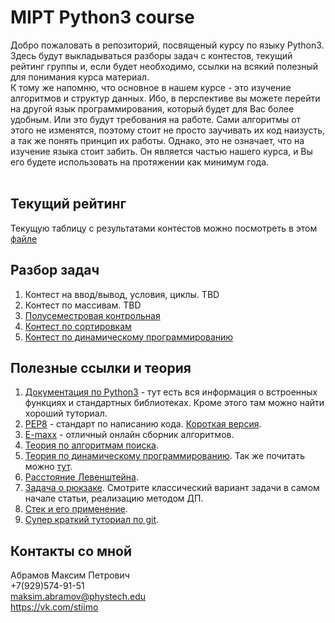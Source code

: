 # MIPT Python3 course
Добро пожаловать в репозиторий, посвященый курсу по языку Python3. Здесь будут выкладываться разборы задач с контестов, текущий рейтинг группы и, если будет необходимо, ссылки на всякий полезный для понимания курса материал.<br>
К тому же напомню, что основное в нашем курсе - это изучение алгоритмов и структур данных. Ибо, в перспективе вы можете перейти на другой язык программирования, который будет для Вас более удобным. Или это будут требования на работе. Сами алгоритмы от этого не изменятся, поэтому стоит не просто заучивать их код наизусть, а так же понять принцип их работы. Однако, это не означает, что на изучение языка стоит забить. Он является частью нашего курса, и Вы его будете использовать на протяжении как минимум года.<br>
​
## Текущий рейтинг
Текущую таблицу с результатами контестов можно посмотреть в этом [файле](Results.ipynb)
​
## Разбор задач
1. Контест на ввод/вывод, условия, циклы. TBD
2. Контест по массивам. TBD
3. [Полусеместровая контрольная](solutions/contest3.ipynb)
4. [Контест по сортировкам](solutions/contest4.ipynb)
5. [Контест по динамическому программированию](solutions/contest5.ipynb)
​
## Полезные ссылки и теория
1. [Документация по Python3](https://docs.python.org/3/) - тут есть вся информация о встроенных функциях и стандартных библиотеках. Кроме этого там можно найти хороший туториал.
2. [PEP8](https://www.python.org/dev/peps/pep-0008/) - стандарт по написанию кода. [Короткая версия](PEP8_short.pdf).
3. [E-maxx](http://e-maxx.ru/algo/) - отличный онлайн сборник алгоритмов.
4. [Теория по алгоритмам поиска](theory/search.ipynb).
5. [Теория по динамическому программированию](theory/dp.ipynb). Так же почитать можно [тут](https://neerc.ifmo.ru/wiki/index.php?title=Динамическое_программирование).
6. [Расстояние Левенштейна](https://ru.wikipedia.org/wiki/Расстояние_Левенштейна).
7. [Задача о рюкзаке](http://neerc.ifmo.ru/wiki/index.php?title=Задача_о_рюкзаке). Смотрите классический вариант задачи в самом начале статьи, реализацию методом ДП. 
8. [Стек и его применение](theory/stack.ipynb).
9. [Супер краткий туториал по git](theory/git.ipynb).

## Контакты со мной
Абрамов Максим Петрович<br>
+7(929)574-91-51<br>
<a href="mailto:maksim.abramov@phystech.edu">maksim.abramov@phystech.edu</a><br>
<a href="https://vk.com/stiimo">https://vk.com/stiimo</a>
